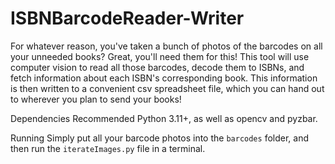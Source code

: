 # ISBNBarcodeReader-Writer

For whatever reason, you've taken a bunch of photos of the barcodes on all your unneeded books? Great, you'll need them for this!
This tool will use computer vision to read all those barcodes, decode them to ISBNs, and fetch information about each ISBN's corresponding book. This information is then written to a convenient csv spreadsheet file, which you can hand out to wherever you plan to send your books!

Dependencies
Recommended Python 3.11+, as well as opencv and pyzbar.

Running
Simply put all your barcode photos into the ``barcodes`` folder, and then run the ``iterateImages.py`` file in a terminal.

